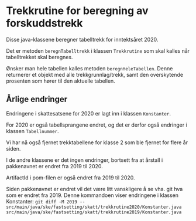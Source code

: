 # Trekkrutine for beregning av forskuddstrekk

Disse java-klassene beregner tabelltrekk for inntektsåret 2020.

Det er metoden `beregnTabelltrekk` i klassen `Trekkrutine` som skal kalles når tabelltrekket skal beregnes.

Ønsker man hele tabellen kalles metoden `beregnHeleTabellen`. Denne returnerer et objekt med alle trekkgrunnlag/trekk, samt den overskytende prosenten som hører til den aktuelle tabellen.


## Årlige endringer
Endringene i skattesatsene for 2020 er lagt inn i klassen `Konstanter`.

For 2020 er også tabellsprangene endret, og det er derfor også endringer i klassen `Tabellnummer`.

Vi har nå også fjernet trekktabellene for klasse 2 som ble fjernet for flere år siden.

I de andre klassene er det ingen endringer, bortsett fra at årstall i pakkenavnet er endret fra 2019 til 2020.

ArtifactId i pom-filen er også endret fra 2019 til 2020.

Siden pakkenavnet er endret vil det være litt vanskligere å se vha. git hva som er endret fra 2019. 
Denne kommandoen viser endringene i klassen Konstanter:
`git diff -M 2019 -- src/main/java/ske/fastsetting/skatt/trekkrutine2020/Konstanter.java src/main/java/ske/fastsetting/skatt/trekkrutine2019/Konstanter.java`